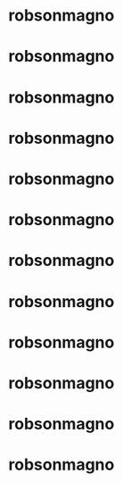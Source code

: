 # robsonmagno
# robsonmagno
# robsonmagno
# robsonmagno
# robsonmagno
# robsonmagno
# robsonmagno
# robsonmagno
# robsonmagno
# robsonmagno
# robsonmagno
# robsonmagno
